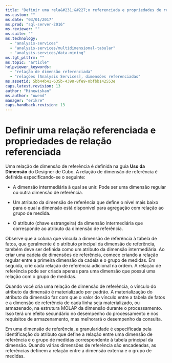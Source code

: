 ```yaml
---
title: "Definir uma rela&#231;&#227;o referenciada e propriedades de rela&#231;&#227;o referenciada | Microsoft Docs"
ms.custom: ""
ms.date: "03/01/2017"
ms.prod: "sql-server-2016"
ms.reviewer: ""
ms.suite: ""
ms.technology: 
  - "analysis-services"
  - "analysis-services/multidimensional-tabular"
  - "analysis-services/data-mining"
ms.tgt_pltfrm: ""
ms.topic: "article"
helpviewer_keywords: 
  - "relação de dimensão referenciada"
  - "relações [Analysis Services], dimensões referenciadas"
ms.assetid: 5bb44b41-635b-4398-8fe9-0bfbb142553e
caps.latest.revision: 13
author: "Minewiskan"
ms.author: "owend"
manager: "erikre"
caps.handback.revision: 13
---
```

# Definir uma rela&#231;&#227;o referenciada e propriedades de rela&#231;&#227;o referenciada
  Uma relação de dimensão de referência é definida na guia **Uso da Dimensão** do Designer de Cubo. A relação de dimensão de referência é definida especificando-se o seguinte:  
  
-   A dimensão intermediária à qual se unir. Pode ser uma dimensão regular ou outra dimensão de referência.  
  
-   Um atributo da dimensão de referência que define o nível mais baixo para o qual a dimensão está disponível para agregação com relação ao grupo de medida.  
  
-   O atributo (chave estrangeira) da dimensão intermediária que corresponde ao atributo da dimensão de referência.  
  
 Observe que a coluna que vincula a dimensão de referência à tabela de fatos, que geralmente é o atributo principal da dimensão de referência, também deve ser definida como um atributo da dimensão intermediária. Ao criar uma cadeia de dimensões de referência, comece criando a relação regular entre a primeira dimensão da cadeia e o grupo de medidas. Em seguida, crie cada relação de referência adicional na ordem. A relação de referência pode ser criada apenas para uma dimensão que possui uma relação com o grupo de medidas.  
  
 Quando você cria uma relação de dimensão de referência, o vínculo do atributo da dimensão é materializado por padrão. A materialização do atributo da dimensão faz com que o valor do vínculo entre a tabela de fatos e a dimensão de referência de cada linha seja materializado, ou armazenado, na estrutura MOLAP da dimensão durante o processamento. Isso terá um efeito secundário no desempenho do processamento e nos requisitos de armazenamento, mas melhorará o desempenho da consulta.  
  
 Em uma dimensão de referência, a granularidade é especificada pela identificação do atributo que define a relação entre uma dimensão de referência e o grupo de medidas correspondente à tabela principal da dimensão. Quando várias dimensões de referência são encadeadas, as referências definem a relação entre a dimensão externa e o grupo de medidas.  
  
  